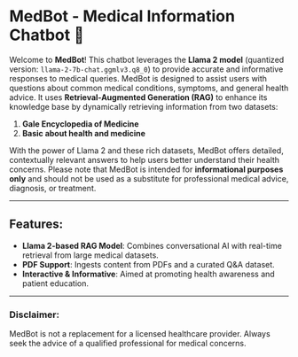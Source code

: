# MedBot - Medical Information Chatbot 🤖

Welcome to **MedBot**! This chatbot leverages the **Llama 2 model** (quantized version: `llama-2-7b-chat.ggmlv3.q8_0`) to provide accurate and informative responses to medical queries. MedBot is designed to assist users with questions about common medical conditions, symptoms, and general health advice. It uses **Retrieval-Augmented Generation (RAG)** to enhance its knowledge base by dynamically retrieving information from two datasets:  

1. **Gale Encyclopedia of Medicine**  
2. **Basic about health and medicine**  

With the power of Llama 2 and these rich datasets, MedBot offers detailed, contextually relevant answers to help users better understand their health concerns. Please note that MedBot is intended for **informational purposes only** and should not be used as a substitute for professional medical advice, diagnosis, or treatment.

---

## Features:
- **Llama 2-based RAG Model**: Combines conversational AI with real-time retrieval from large medical datasets.
- **PDF Support**: Ingests content from PDFs and a curated Q&A dataset.
- **Interactive & Informative**: Aimed at promoting health awareness and patient education.

---

### Disclaimer:
MedBot is not a replacement for a licensed healthcare provider. Always seek the advice of a qualified professional for medical concerns.
